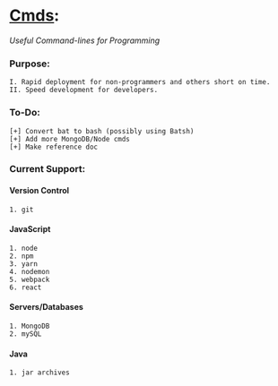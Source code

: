 # [Cmds](https://github.com/Sondro/Cmds): 
_Useful Command-lines for Programming_

### Purpose:
```
I. Rapid deployment for non-programmers and others short on time.
II. Speed development for developers.
```
### To-Do:
```
[+] Convert bat to bash (possibly using Batsh)
[+] Add more MongoDB/Node cmds
[+] Make reference doc
```
### Current Support:

#### Version Control
```
1. git
```
#### JavaScript 
```
1. node
2. npm
3. yarn
4. nodemon
5. webpack
6. react
```
#### Servers/Databases
```
1. MongoDB
2. mySQL
```
#### Java
```
1. jar archives
```
